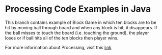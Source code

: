 # Processing Code Examples in Java #

This branch contains example of Block Game in which ten blocks are to be hit by moving ball through board and when any block is hit, it disappears. If the ball misses to touch the board (i.e. touching the ground), the player loses or if ball hits all of the ten blocks then player wins.

For more information about Processing, visit this [link](https://processing.org/)
